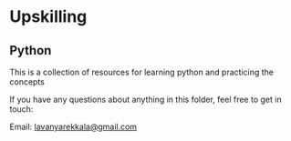 Upskilling
===

Python
---

This is a collection of resources for learning python and practicing the concepts

If you have any questions about anything in this folder, feel free to get in touch:

Email: lavanyarekkala@gmail.com

